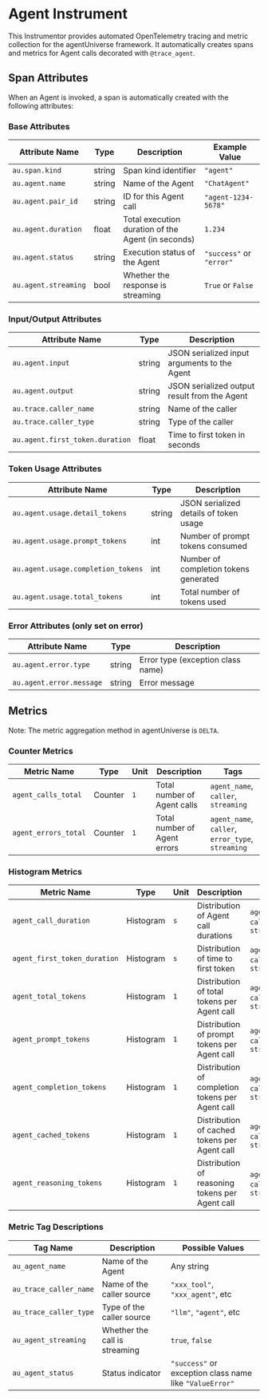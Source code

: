 # Agent Instrument

This Instrumentor provides automated OpenTelemetry tracing and metric collection for the agentUniverse framework. It automatically creates spans and metrics for Agent calls decorated with `@trace_agent`.


## Span Attributes

When an Agent is invoked, a span is automatically created with the following attributes:

### Base Attributes

| Attribute Name | Type | Description | Example Value            |
|--------|------|------|--------------------------|
| `au.span.kind` | string | Span kind identifier | `"agent"`                |
| `au.agent.name` | string | Name of the Agent | `"ChatAgent"`            |
| `au.agent.pair_id` | string | ID for this Agent call | `"agent-1234-5678"`      |
| `au.agent.duration` | float | Total execution duration of the Agent (in seconds) | `1.234`                  |
| `au.agent.status` | string | Execution status of the Agent | `"success"` or `"error"` |
| `au.agent.streaming` | bool | Whether the response is streaming | `True` or `False`        |

### Input/Output Attributes

| Attribute Name                             | Type | Description                   |
|---------------------------------|------|----------------------|
| `au.agent.input`                | string | JSON serialized input arguments to the Agent |
| `au.agent.output`               | string | JSON serialized output result from the Agent |
| `au.trace.caller_name`          | string | Name of the caller                |
| `au.trace.caller_type`          | string | Type of the caller                |
| `au.agent.first_token.duration` | float | Time to first token in seconds     |

### Token Usage Attributes

| Attribute Name                             | Type | Description                  |
|--------------------------------|--------|---------------------|
| `au.agent.usage.detail_tokens` | string | JSON serialized details of token usage |
| `au.agent.usage.prompt_tokens` | int    | Number of prompt tokens consumed|
| `au.agent.usage.completion_tokens`| int    | Number of completion tokens generated|
| `au.agent.usage.total_tokens`| int    | Total number of tokens used|

### Error Attributes (only set on error)

| Attribute Name                             | Type | Description |
|--------|------|------|
| `au.agent.error.type` | string | Error type (exception class name) |
| `au.agent.error.message` | string | Error message |

## Metrics

Note: The metric aggregation method in agentUniverse is `DELTA`.

### Counter Metrics

| Metric Name | Type | Unit | Description | Tags |
|--------|------|------|------|------|
| `agent_calls_total` | Counter | `1` | Total number of Agent calls | `agent_name`, `caller`, `streaming` |
| `agent_errors_total` | Counter | `1` | Total number of Agent errors | `agent_name`, `caller`, `error_type`, `streaming` |

### Histogram Metrics

| Metric Name | Type | Unit | Description | Tags |
|------------------------------|------|------|--------------------------|------|
| `agent_call_duration`        | Histogram | `s` | Distribution of Agent call durations           | `agent_name`, `caller`, `streaming` |
| `agent_first_token_duration` | Histogram | `s` | Distribution of time to first token          | `agent_name`, `caller`, `streaming` |
| `agent_total_tokens`         | Histogram | `1` | Distribution of total tokens per Agent call     | `agent_name`, `caller`, `streaming` |
| `agent_prompt_tokens`        | Histogram | `1` | Distribution of prompt tokens per Agent call   | `agent_name`, `caller`, `streaming` |
| `agent_completion_tokens`    | Histogram | `1` | Distribution of completion tokens per Agent call    | `agent_name`, `caller`, `streaming` |
| `agent_cached_tokens`        | Histogram | `1` | Distribution of cached tokens per Agent call	  | `agent_name`, `caller`, `streaming` |
| `agent_reasoning_tokens`     | Histogram | `1` | Distribution of reasoning tokens per Agent call | `agent_name`, `caller`, `streaming` |

### Metric Tag Descriptions

| Tag Name	                    | Description        | Possible Values                                  |
|------------------------|---------|--------------------------------------------------|
| `au_agent_name`        | Name of the Agent | Any string                                    |
| `au_trace_caller_name` | Name of the caller source  | `"xxx_tool"`, `"xxx_agent"`, etc                 |
| `au_trace_caller_type` | 	Type of the caller source  | `"llm"`, `"agent"`, etc                          |
| `au_agent_streaming`| Whether the call is streaming | `true`, `false`                                  |
| `au_agent_status`| Status indicator    | `"success"` or exception class name like `"ValueError"` |
